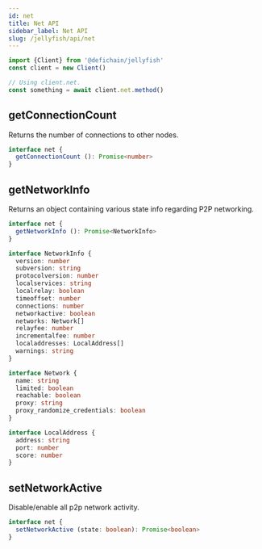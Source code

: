```yaml
---
id: net
title: Net API
sidebar_label: Net API
slug: /jellyfish/api/net
---
```


```js
import {Client} from '@defichain/jellyfish'
const client = new Client()

// Using client.net.
const something = await client.net.method()
```

## getConnectionCount

Returns the number of connections to other nodes.

```ts title="client.net.getConnectionCount()"
interface net {
  getConnectionCount (): Promise<number>
}
```

## getNetworkInfo

Returns an object containing various state info regarding P2P networking.

```ts title="client.net.getNetworkInfo()"
interface net {
  getNetworkInfo (): Promise<NetworkInfo>
}

interface NetworkInfo {
  version: number
  subversion: string
  protocolversion: number
  localservices: string
  localrelay: boolean
  timeoffset: number
  connections: number
  networkactive: boolean
  networks: Network[]
  relayfee: number
  incrementalfee: number
  localaddresses: LocalAddress[]
  warnings: string
}

interface Network {
  name: string
  limited: boolean
  reachable: boolean
  proxy: string
  proxy_randomize_credentials: boolean
}

interface LocalAddress {
  address: string
  port: number
  score: number
}
```

## setNetworkActive

Disable/enable all p2p network activity.

```ts title="client.net.setNetworkActive()"
interface net {
  setNetworkActive (state: boolean): Promise<boolean>
}
```
